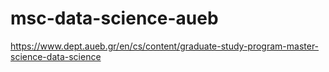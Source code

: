 # msc-data-science-aueb
https://www.dept.aueb.gr/en/cs/content/graduate-study-program-master-science-data-science
